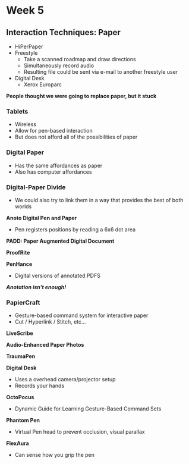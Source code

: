 # Week 5 #

Interaction Techniques: Paper
-----------------------------
- HiPerPaper
- Freestyle
  - Take a scanned roadmap and draw directions
  - Simultaneously record audio
  - Resulting file could be sent via e-mail to another freestyle user
- Digital Desk
  - Xerox Europarc


**People thought we were going to replace paper, but it stuck**

### Tablets ###

- Wireless
- Allow for pen-based interaction
- But does not afford all of the possibilities of paper

### Digital Paper ###

- Has the same affordances as paper
- Also has computer affordances

### Digital-Paper Divide ###

- We could also try to link them in a way that provides the best of both worlds

**Anoto Digital Pen and Paper**

- Pen registers positions by reading a 6x6 dot area


**PADD: Paper Augmented Digital Document**

**ProofRite**

**PenHance**

- Digital versions of annotated PDFS

***Anotation isn't enough!***

### PapierCraft ###

- Gesture-based command system for interactive paper
- Cut / Hyperlink / Stitch, etc...



**LiveScribe**

**Audio-Enhanced Paper Photos**

**TraumaPen**

**Digital Desk**

- Uses a overhead camera/projector setup
- Records your hands

**OctoPocus**

- Dynamic Guide for Learning Gesture-Based Command Sets

**Phantom Pen**

- Virtual Pen head to prevent occlusion, visual parallax

**FlexAura**

- Can sense how you grip the pen
